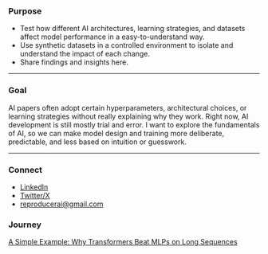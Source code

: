### Purpose
- Test how different AI architectures, learning strategies, and datasets affect model performance in a easy-to-understand way.
- Use synthetic datasets in a controlled environment to isolate and understand the impact of each change.
- Share findings and insights here.

---

### Goal
AI papers often adopt certain hyperparameters, architectural choices, or learning strategies without really explaining why they work. Right now, AI development is still mostly trial and error. I want to explore the fundamentals of AI, so we can make model design and training more deliberate, predictable, and less based on intuition or guesswork.

---

### Connect
- [LinkedIn](https://www.linkedin.com/in/minhaj-uddin-ansari-040573160/) 
- [Twitter/X](https://x.com/minhajansari_) 
- reproducerai@gmail.com

### Journey

<a href="examples/transformers_vs_mlps.html" target="_blank">
  A Simple Example: Why Transformers Beat MLPs on Long Sequences
</a>
